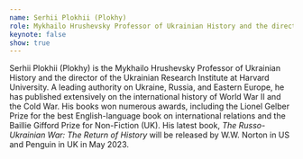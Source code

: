 ```yaml
---
name: Serhii Plokhii (Plokhy)
role: Mykhailo Hrushevsky Professor of Ukrainian History and the director of the Ukrainian Research Institute at Harvard University
keynote: false
show: true
---
```


Serhii Plokhii (Plokhy) is the Mykhailo Hrushevsky Professor of Ukrainian History and the director of the Ukrainian Research Institute at Harvard University. A leading authority on Ukraine, Russia, and Eastern Europe, he has published extensively on the international history of World War II and the Cold War. His books won numerous awards, including the Lionel Gelber Prize for the best English-language book on international relations and the Baillie Gifford Prize for Non-Fiction (UK). His latest book, _The Russo-Ukrainian War: The Return of History_ will be released by W.W. Norton in US and Penguin in UK in May 2023.